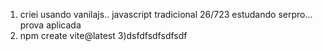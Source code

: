 1) criei usando vanilajs.. javascript tradicional 26/723 estudando serpro... prova aplicada
2) npm create vite@latest 
3)dsfdfsdfsdfsdf
